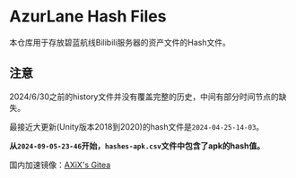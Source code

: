 # AzurLane Hash Files

本仓库用于存放碧蓝航线Bilibili服务器的资产文件的Hash文件。

## 注意

2024/6/30之前的history文件并没有覆盖完整的历史，中间有部分时间节点的缺失。

最接近大更新(Unity版本2018到2020)的hash文件是`2024-04-25-14-03`。

**从`2024-09-05-23-46`开始，`hashes-apk.csv`文件中包含了apk的hash值。**

国内加速镜像：[AXiX's Gitea](https://gitea.axix.top/AXiX/AzurLaneHashFiles)